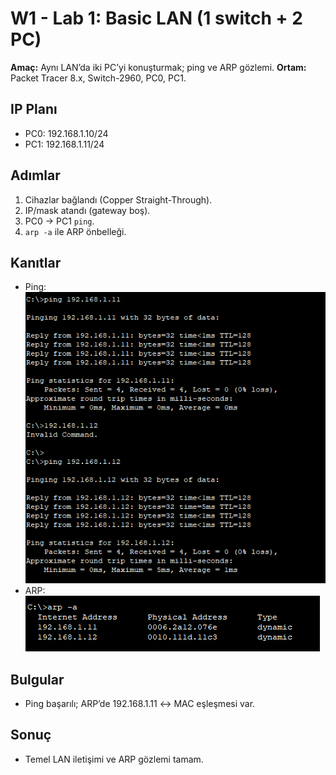 # W1 - Lab 1: Basic LAN (1 switch + 2 PC)

**Amaç:** Aynı LAN’da iki PC’yi konuşturmak; ping ve ARP gözlemi.
**Ortam:** Packet Tracer 8.x, Switch-2960, PC0, PC1.

## IP Planı
- PC0: 192.168.1.10/24
- PC1: 192.168.1.11/24

## Adımlar
1) Cihazlar bağlandı (Copper Straight-Through).
2) IP/mask atandı (gateway boş).
3) PC0 → PC1 `ping`.
4) `arp -a` ile ARP önbelleği.

## Kanıtlar
- Ping: ![ping](../diagrams/w1-lab1-ping.png)
- ARP: ![arp](../diagrams/w1-lab1-arp_-a.png)

## Bulgular
- Ping başarılı; ARP’de 192.168.1.11 ↔ MAC eşleşmesi var.

## Sonuç
- Temel LAN iletişimi ve ARP gözlemi tamam.
